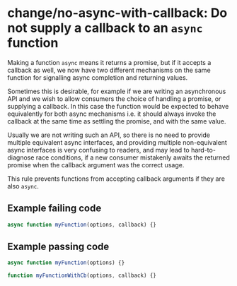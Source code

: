 # change/no-async-with-callback: Do not supply a callback to an `async` function

Making a function `async` means it returns a promise, but if it accepts a callback as well, we now have
two different mechanisms on the same function for signalling async completion and returning values.

Sometimes this is desirable, for example if we are writing an asynchronous API and we wish to allow
consumers the choice of handling a promise, or supplying a callback. In this case the function would
be expected to behave equivalently for both async mechanisms i.e. it should always invoke the callback
at the same time as settling the promise, and with the same value.

Usually we are not writing such an API, so there is no need to provide multiple equivalent async
interfaces, and providing multiple non-equivalent async interfaces is very confusing to readers, and 
may lead to hard-to-diagnose race conditions, if a new consumer mistakenly awaits the returned promise
when the callback argument was the correct usage.

This rule prevents functions from accepting callback arguments if they are also `async`.

## Example failing code

```js
async function myFunction(options, callback) {}
```

## Example passing code

```js
async function myFunction(options) {}

function myFunctionWithCb(options, callback) {}
```
